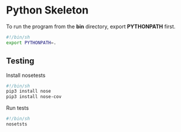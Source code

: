 # Python Skeleton

To run the program from the **bin** directory, export **PYTHONPATH** first.

```sh
#!/bin/sh
export PYTHONPATH=.
```

## Testing

Install nosetests

```sh
#!/bin/sh
pip3 install nose
pip3 install nose-cov
```

Run tests

```sh
#!/bin/sh
nosetsts
```

